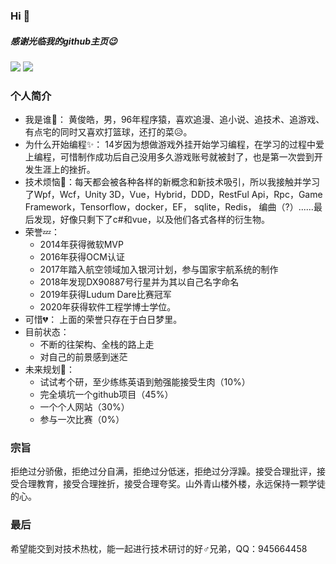 ### Hi 👋

##### 感谢光临我的github主页😉

<p float="left">
  <img src="https://github-readme-stats.vercel.app/api?username=hjh1126123&show_icons=true&icon_color=CE1D2D&text_color=718096&bg_color=ffffff&count_private=true" />
  <img src="https://github-readme-stats.vercel.app/api/top-langs/?username=hjh1126123&layout=compact" /> 
</p>


### 个人简介

- 我是谁👨： 黄俊皓，男，96年程序猿，喜欢追漫、追小说、追技术、追游戏、有点宅的同时又喜欢打篮球，还打的菜😥。
- 为什么开始编程✨： 14岁因为想做游戏外挂开始学习编程，在学习的过程中爱上编程，可惜制作成功后自己没用多久游戏账号就被封了，也是第一次尝到开发生涯上的挫折。
- 技术烦恼🎉：每天都会被各种各样的新概念和新技术吸引，所以我接触并学习了Wpf，Wcf，Unity 3D，Vue，Hybrid，DDD，RestFul Api，Rpc，Game Framework，Tensorflow，docker，EF， sqlite，Redis，
编曲（?）......最后发现，好像只剩下了c#和vue，以及他们各式各样的衍生物。
- 荣誉💤： 
  - 2014年获得微软MVP
  - 2016年获得OCM认证
  - 2017年踏入航空领域加入银河计划，参与国家宇航系统的制作
  - 2018年发现DX90887号行星并为其以自己名字命名
  - 2019年获得Ludum Dare比赛冠军
  - 2020年获得软件工程学博士学位。
- 可惜💔： 上面的荣誉只存在于白日梦里。
- 目前状态：
  - 不断的往架构、全栈的路上走
  - 对自己的前景感到迷茫
- 未来规划🚗：
  - 试试考个研，至少练练英语到勉强能接受生肉（10%）
  - 完全填坑一个github项目（45%）
  - 一个个人网站（30%）
  - 参与一次比赛（0%）

### 宗旨

拒绝过分骄傲，拒绝过分自满，拒绝过分低迷，拒绝过分浮躁。接受合理批评，接受合理教育，接受合理挫折，接受合理夸奖。山外青山楼外楼，永远保持一颗学徒的心。

### 最后

希望能交到对技术热枕，能一起进行技术研讨的好♂兄弟，QQ：945664458

<!--
**hjh1126123/hjh1126123** is a ✨ _special_ ✨ repository because its `README.md` (this file) appears on your GitHub profile.

Here are some ideas to get you started:


- 🌱 I’m currently learning ...
- 👯 I’m looking to collaborate on ...
- 🤔 I’m looking for help with ...
- 💬 Ask me about ...
- 📫 How to reach me: ...
- 😄 Pronouns: ...
- ⚡ Fun fact: ...
-->
